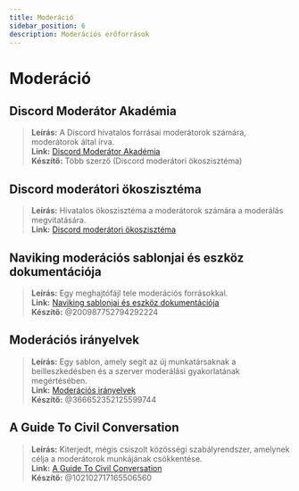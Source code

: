 ```yaml
---
title: Moderáció
sidebar_position: 6
description: Moderációs erőforrások
---
```


# Moderáció

## **Discord Moderátor Akadémia**

> **Leírás:** A Discord hivatalos forrásai moderátorok számára, moderátorok által írva.   <br/>
**Link:** [Discord Moderátor Akadémia](https://dis.gd/moderation)   <br/>
**Készítő:** Több szerző (Discord moderátori ökoszisztéma)

## **Discord moderátori ökoszisztéma**

> **Leírás:** Hivatalos ökoszisztéma a moderátorok számára a moderálás megvitatására.   <br/>
**Link:** [Discord moderátori ökoszisztéma](https://discord.com/blog/announcing-the-discord-moderator-academy-exam)

## **Naviking moderációs sablonjai és eszköz dokumentációja**

> **Leírás:** Egy meghajtófájl tele moderációs forrásokkal.   <br/>
**Link:** [Naviking sablonjai és eszköz dokumentációja](https://drive.google.com/drive/folders/1vqdEEBqqCftZgMTkgqK8sKzxtdMANu4U)   <br/>
**Készítő:** @200987752794292224

## **Moderációs irányelvek**

> **Leírás:** Egy sablon, amely segít az új munkatársaknak a beilleszkedésben és a szerver moderálási gyakorlatának megértésében.   <br/>
**Link:** [Moderációs irányelvek](https://staff-guidelines.super.site/)   <br/>
**Készítő:** @366652352125599744

## **A Guide To Civil Conversation**

> **Leírás:** Kiterjedt, mégis csiszolt közösségi szabályrendszer, amelynek célja a moderátorok munkájának csökkentése.   <br/>
**Link:** [A Guide To Civil Conversation](https://conversation.guide/)   <br/>
**Készítő:** @102102717165506560
